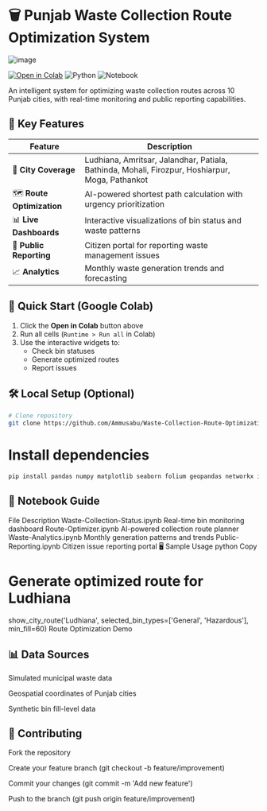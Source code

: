 # 🗑️ Punjab Waste Collection Route Optimization System
![image](https://github.com/user-attachments/assets/26eb11dc-01cf-435f-ad94-3798079b2566)


[![Open in Colab](https://colab.research.google.com/assets/colab-badge.svg)](https://colab.research.google.com/github/yourusername/Waste-Collection-Route-Optimization-System/blob/main/main.ipynb)
![Python](https://img.shields.io/badge/Python-3.7%2B-blue)
![Notebook](https://img.shields.io/badge/Platform-Jupyter%20Notebook%20%7C%20Colab-orange)

An intelligent system for optimizing waste collection routes across 10 Punjab cities, with real-time monitoring and public reporting capabilities.

## 🌟 Key Features
| Feature | Description |
|---------|-------------|
| 📍 **City Coverage** | Ludhiana, Amritsar, Jalandhar, Patiala, Bathinda, Mohali, Firozpur, Hoshiarpur, Moga, Pathankot |
| 🗺️ **Route Optimization** | AI-powered shortest path calculation with urgency prioritization |
| 📊 **Live Dashboards** | Interactive visualizations of bin status and waste patterns |
| 🚨 **Public Reporting** | Citizen portal for reporting waste management issues |
| 📈 **Analytics** | Monthly waste generation trends and forecasting |

## 🚀 Quick Start (Google Colab)
1. Click the **Open in Colab** button above
2. Run all cells (`Runtime > Run all` in Colab)
3. Use the interactive widgets to:
   - Check bin statuses
   - Generate optimized routes
   - Report issues

## 🛠️ Local Setup (Optional)
```bash
# Clone repository
git clone https://github.com/Ammusabu/Waste-Collection-Route-Optimization-System.git
```
# Install dependencies
```bash
pip install pandas numpy matplotlib seaborn folium geopandas networkx ipywidgets
```
## 📂 Notebook Guide
File	Description
Waste-Collection-Status.ipynb	Real-time bin monitoring dashboard
Route-Optimizer.ipynb	AI-powered collection route planner
Waste-Analytics.ipynb	Monthly generation patterns and trends
Public-Reporting.ipynb	Citizen issue reporting portal
🖥️ Sample Usage
python
Copy
# Generate optimized route for Ludhiana
show_city_route('Ludhiana', 
               selected_bin_types=['General', 'Hazardous'],
               min_fill=60)
Route Optimization Demo

## 📊 Data Sources
Simulated municipal waste data

Geospatial coordinates of Punjab cities

Synthetic bin fill-level data

## 🤝 Contributing
Fork the repository

Create your feature branch (git checkout -b feature/improvement)

Commit your changes (git commit -m 'Add new feature')

Push to the branch (git push origin feature/improvement)




